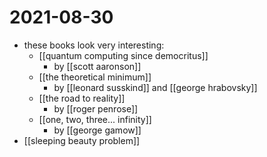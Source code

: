 # 2021-08-30

- these books look very interesting: 
  - [[quantum computing since democritus]]
    - by [[scott aaronson]]
  - [[the theoretical minimum]]
    - by [[leonard susskind]] and [[george hrabovsky]]
  - [[the road to reality]]
    - by [[roger penrose]]
  - [[one, two, three... infinity]]
    - by [[george gamow]]
- [[sleeping beauty problem]]